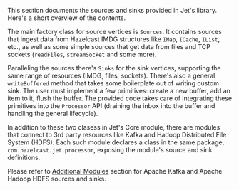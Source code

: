 This section documents the sources and sinks provided in Jet's library.
Here's a short overview of the contents.

The main factory class for source vertices is `Sources`. It contains
sources that ingest data from Hazelcast IMDG structures like `IMap`,
`ICache`, `IList`, etc., as well as some simple sources that get data
from files and TCP sockets (`readFiles`, `streamSocket` and some more).

Paralleling the sources there's `Sinks` for the sink vertices,
supporting the same range of resources (IMDG, files, sockets). There's
also a general `writeBuffered` method that takes some boilerplate out of
writing custom sink. The user must implement a few primitives: create a
new buffer, add an item to it, flush the buffer. The provided code takes
care of integrating these primitives into the `Processor` API (draining
the inbox into the buffer and handling the general lifecycle).

In addition to these two clasess in Jet's Core module, there are modules
that connect to 3rd party resources like Kafka and Hadoop Distributed
File System (HDFS). Each such module declares a class in the same
package, `com.hazelcast.jet.processor`, exposing the module's source and
sink definitions.

Please refer to [Additional Modules](/090_Additional_Modules/_index.md) 
section for Apache Kafka and Apache Hadoop HDFS sources and sinks. 
